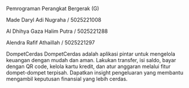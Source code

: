 Pemrograman Perangkat Bergerak (G)

Made Daryl Adi Nugraha		/	5025221008

Al Dhihya Gaza Halim Putra 	/	5025221288

Alendra Rafif Athaillah		/	5025221297

DompetCerdas
	DompetCerdas adalah aplikasi pintar untuk mengelola keuangan dengan mudah dan aman. Lakukan transfer, isi saldo, bayar dengan QR code, kelola kartu kredit, dan atur anggaran melalui fitur dompet-dompet terpisah. Dapatkan insight pengeluaran yang membantu mengambil keputusan finansial yang lebih cerdas.
